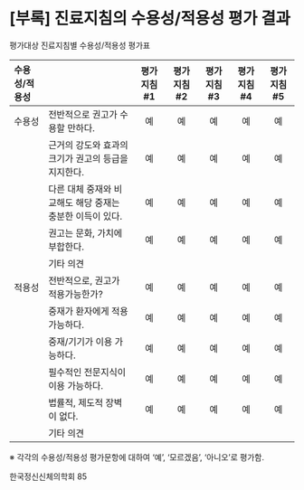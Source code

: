 # [부록] 진료지침의 수용성/적용성 평가 결과

평가대상 진료지침별 수용성/적용성 평가표

| 수용성/적용성          |                   | 평가지침 #1 | 평가지침 #2 | 평가지침 #3 | 평가지침 #4 | 평가지침 #5 |
| :------------------- | :---------------------------------- | :---------: | :---------: | :---------: | :---------: | :---------: |
| 수용성                 | 전반적으로 권고가 수용할 만하다.    |      예     |      예     |      예     |      예     |      예     |
|                      | 근거의 강도와 효과의 크기가 권고의 등급을 지지한다. |      예     |      예     |      예     |      예     |      예     |
|                      | 다른 대체 중재와 비교해도 해당 중재는 충분한 이득이 있다. |      예     |      예     |      예     |      예     |      예     |
|                      | 권고는 문화, 가치에 부합한다.      |      예     |      예     |      예     |      예     |      예     |
|                      | 기타 의견                         |             |             |             |             |             |
| 적용성                 | 전반적으로, 권고가 적용가능한가?   |      예     |      예     |      예     |      예     |      예     |
|                      | 중재가 환자에게 적용가능하다.      |      예     |      예     |      예     |      예     |      예     |
|                      | 중재/기기가 이용 가능하다.         |      예     |      예     |      예     |      예     |      예     |
|                      | 필수적인 전문지식이 이용 가능하다.   |      예     |      예     |      예     |      예     |      예     |
|                      | 법률적, 제도적 장벽이 없다.        |      예     |      예     |      예     |      예     |      예     |
|                      | 기타 의견                         |             |             |             |             |             |

※ 각각의 수용성/적용성 평가문항에 대하여 ‘예’, ‘모르겠음’, ‘아니오’로 평가함.

한국정신신체의학회
<PAGE>85